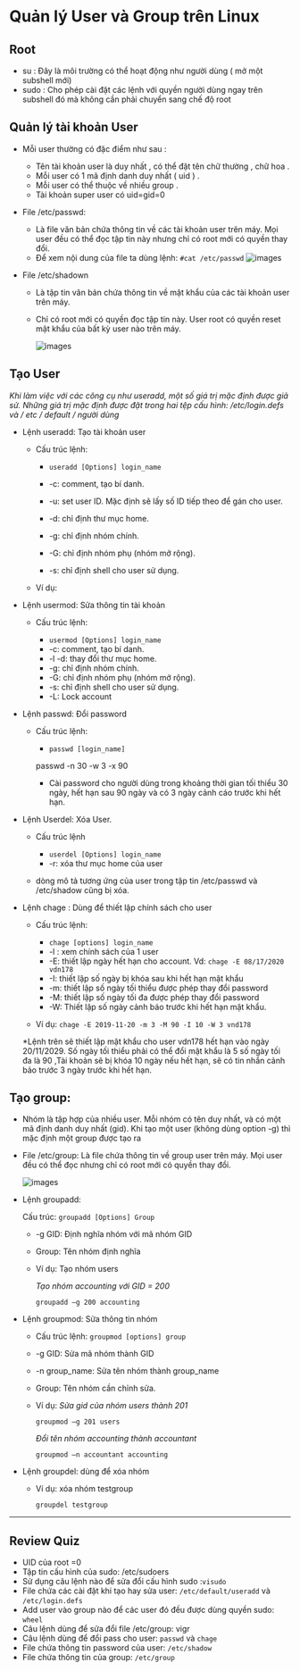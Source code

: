 # Quản lý User và Group trên Linux



## Root

* su : Đây là môi trường có thể hoạt động như người dùng ( mở một subshell mới)
* sudo : Cho phép cài đặt các lệnh với quyền người dùng ngay trên subshell đó mà không cần phải chuyển sang chế độ root

## Quản lý tài khoản User
* Mỗi user thường có đặc điểm như sau :
    - Tên tài khoản user là duy nhất , có thể đặt tên chữ thường , chữ hoa .
    - Mỗi user có 1 mã định danh duy nhất ( uid ) .
    - Mỗi user có thể thuộc về nhiều group .
    - Tài khoản super user có uid=gid=0


* File /etc/passwd:
    - Là file văn bản chứa thông tin về các tài khoản user trên máy. Mọi user đều có thể đọc tập tin này nhưng chỉ có root mới có quyền thay đổi.
    - Để xem nội dung của file ta dùng lệnh:
        `#cat /etc/passwd`
    ![images](usergroup.png)

* File /etc/shadown
    - Là tập tin văn bản chứa thông tin về mật khẩu của các tài khoản user trên máy.
    - Chỉ có root mới có quyền đọc tập tin này. User root có quyền reset mật khẩu của bất kỳ user nào trên máy.

         ![images](usergroup2.png)

## Tạo User

*Khi làm việc với các công cụ như useradd, một số giá trị mặc định được giả sử. Những
giá trị mặc định được đặt trong hai tệp cấu hình: /etc/login.defs và / etc / default /
người dùng*

* Lệnh useradd: Tạo tài khoản user
    - Cấu trúc lệnh:

        - `useradd [Options] login_name`

        - -c: comment, tạo bí danh.
        - -u: set user ID. Mặc định sẽ lấy số ID tiếp theo để gán cho user.
        - -d: chỉ định thư mục home.
        - -g: chỉ định nhóm chính.
        - -G: chỉ định nhóm phụ (nhóm mở rộng).
        - -s: chỉ định shell cho user sử dụng.

    - Ví dụ:


* Lệnh usermod: Sửa thông tin tài khoản
    - Cấu trúc lệnh:

        - `usermod [Options] login_name`
        - -c: comment, tạo bí danh.
        - -l -d: thay đổi thư mục home.
        - -g: chỉ định nhóm chính.
        - -G: chỉ định nhóm phụ (nhóm mở rộng).
        - -s: chỉ định shell cho user sử dụng.
        - -L: Lock account

* Lệnh passwd: Đổi password
    - Cấu trúc lệnh:
        - `passwd [login_name]`

         passwd -n 30 -w 3 -x 90 
        
        - Cài password cho người dùng trong khoảng thời gian tối thiểu 30 ngày, hết hạn sau 90 ngày và có 3 ngày cảnh cáo trước khi hết hạn.

* Lệnh Userdel: Xóa User.
    - Cấu trúc lệnh
        - `userdel [Options] login_name`
        - -r: xóa thư mục home của user

  - dòng mô tả tương ứng của user trong tập tin /etc/passwd và /etc/shadow cũng bị xóa.

* Lệnh chage : Dùng để thiết lập chính sách cho user
    
    - Cấu trúc lệnh:
        - `chage [options] login_name`
        - -l : xem chính sách của 1 user
        - -E: thiết lập ngày hết hạn cho account. Vd: `chage -E 08/17/2020 vdn178`
        - -I: thiết lập số ngày bị khóa sau khi hết hạn mật khẩu
        - -m: thiết lập số ngày tối thiểu được phép thay đổi password
        - -M: thiết lập số ngày tối đa được phép thay đổi password
        - -W: Thiết lập số ngày cảnh báo trước khi hết hạn mật khẩu.

    - Ví dụ: `chage -E 2019-11-20 -m 3 -M 90 -I 10 -W 3 vnd178`
    
    *Lệnh trên sẽ thiết lập mật khẩu cho user vdn178 hết hạn vào ngày 20/11/2029. Số ngày tối thiểu phải có thể đổi mật khẩu là 5 số ngày tối đa là 90 ,Tài khoản sẽ bị khóa 10 ngày nếu hết hạn, sẽ có tin nhắn cảnh bảo trước 3 ngày trước khi hết hạn.



## Tạo group:

- Nhóm là tập hợp của nhiều user. Mỗi nhóm có tên duy nhất, và có một mã định danh duy nhất (gid). Khi tạo một user (không dùng option -g) thì mặc định một group được tạo ra

- File /etc/group: Là file chứa thông tin về group user trên máy. Mọi user đều có thể đọc nhưng chỉ có root mới có quyền thay đổi.

    ![images](usergroup3.png)

- Lệnh groupadd:
        
    Cấu trúc: `groupadd [Options] Group`

    - -g GID: Định nghĩa nhóm với mã nhóm GID
    - Group: Tên nhóm định nghĩa

    - Ví dụ: Tạo nhóm users

        *Tạo nhóm accounting với GID = 200*

        `groupadd –g 200 accounting`

- Lệnh groupmod: Sửa thông tin nhóm
        
     * Cấu trúc lệnh: `groupmod [options] group`

    - -g GID: Sửa mã nhóm thành GID
    - -n group_name: Sửa tên nhóm thành group_name
    - Group: Tên nhóm cần chỉnh sửa.
        
    - Ví dụ: *Sửa gid của nhóm users thành 201*

        `groupmod –g 201 users`

        *Đổi tên nhóm accounting thành accountant*

        `groupmod –n accountant accounting`
- Lệnh groupdel: dùng để xóa nhóm

    - Ví dụ: xóa nhóm testgroup

        `groupdel testgroup`


---
## Review Quiz

* UID của root =0
* Tập tin cấu hình của sudo: /etc/sudoers
* Sử dụng câu lệnh nào để sửa đổi cấu hình sudo :`visudo`
* File chứa các cài đặt khi tạo hay sửa user: `/etc/default/useradd` và `/etc/login.defs`
* Add user vào group nào để các user đó đều được dùng quyền sudo: `wheel`
*  Câu lệnh dùng để sửa đổi file /etc/group: vigr
* Câu lệnh dùng để đổi pass cho user: `passwd` và `chage`
* File chứa thông tin password của user: `/etc/shadow`
* File chứa thông tin của group: `/etc/group`